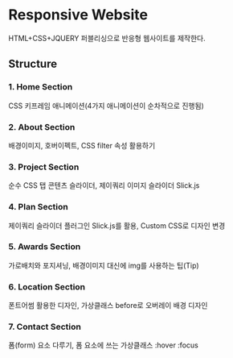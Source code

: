 # Responsive Website
HTML+CSS+JQUERY 퍼블리싱으로 반응형 웹사이트를 제작한다.

## Structure
### 1. Home Section
CSS 키프레임 애니메이션(4가지 애니메이션이 순차적으로 진행됨)

### 2. About Section
배경이미지, 호버이펙트, CSS filter 속성 활용하기

### 3. Project Section
순수 CSS 탭 콘텐츠 슬라이더, 제이쿼리 이미지 슬라이더 Slick.js

### 4. Plan Section
제이쿼리 슬라이더 플러그인 Slick.js를 활용, Custom CSS로 디자인 변경

### 5. Awards Section
가로배치와 포지셔닝, 배경이미지 대신에 img를 사용하는 팁(Tip)

### 6. Location Section
폰트어썸 활용한 디자인, 가상클래스 before로 오버레이 배경 디자인

### 7. Contact Section
폼(form) 요소 다루기, 폼 요소에 쓰는 가상클래스 :hover :focus